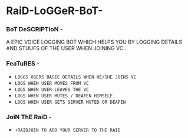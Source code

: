 # RaiD-LoGGeR-BoT-

### BoT DeSCRiPTioN - 
A EPIC VOICE LOGGING BOT WHICH HELPS YOU BY LOGGING DETAILS AND STUUFS OF THE USER  WHEN JOINING VC .. 

### FeaTuRES - 
* `LOGGS USERS BASIC DETAILS WHEN HE/SHE JOINS VC`
* `LOGS WHEN USER MOVES FROM VC`
* `LOGS WHEN USER LEAVES THE VC`
* `LOGS WHEN USER MUTES / DEAFEN HIMSELF`
* `LOGS WHEN USER GETS SERVER MUTED OR DEAFEN`

### JoiN ThE RaiD - 
* `+RAIDJOIN TO ADD YOUR SERVER TO THE RAID`

